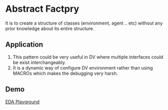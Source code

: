 # Abstract Factpry

It is to create a structure of classes (environment, agent .. etc) without any prior knowledge about its entire structure.

## Application

1. This pattern could be very useful in DV where multiple interfaces could be exist interchangeably.
2. It is a dynamic way of configure DV environment rather than using MACROs which makes the debugging very harsh.

## Demo

[EDA Playground](https://edaplayground.com/x/qDUS)